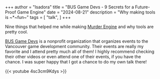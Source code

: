 +++
author = "Isadora"
title = "BUS Game Devs - 9 Secrets for a Future-Proof Game Engine"
date = "2024-08-21"
description = "Why making tools is ~*~fun~"
tags = [
    "talk",
]
+++

Nine things that helped me while making [Murder Engine](https://github.com/isadorasophia/murder) and why tools are pretty cool.

<!--more-->

[BUS Game Devs](https://busgda.ca/) is a nonprofit organization that organizes events to the Vancouver game development community. Their events are really my favorite and I attend pretty much all of them! I highly recommend checking their other videos or even attend one of their events, if you have the chance. I was super happy that I got a chance to do my own talk there!

{{< youtube 4sc3cm9Kdys >}}
